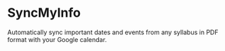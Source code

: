 SyncMyInfo
======
Automatically sync important dates and events from any syllabus in PDF format with your Google calendar.
